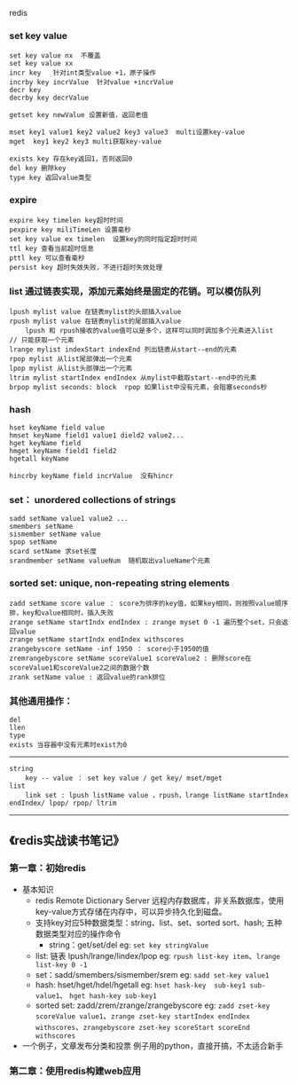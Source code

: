 redis
### set key value
	set key value nx  不覆盖
	set key value xx  
	incr key   针对int类型value +1，原子操作
	incrby key incrValue  针对value +incrValue
	decr key
	decrby key decrValue
	
	getset key newValue 设置新值，返回老值
	
	mset key1 value1 key2 value2 key3 value3  multi设置key-value
	mget  key1 key2 key3 multi获取key-value
	
	exists key 存在key返回1，否则返回0
	del key 删除key
	type key 返回value类型
	
### expire
	expire key timelen key超时时间 
	pexpire key miliTimeLen 设置毫秒
	set key value ex timelen  设置key的同时指定超时时间
	ttl key 查看当前超时信息
	pttl key 可以查看毫秒
	persist key 超时失效失败，不进行超时失效处理

### list 通过链表实现，添加元素始终是固定的花销。可以模仿队列
	lpush mylist value 在链表mylist的头部插入value
	rpush mylist value 在链表mylist的尾部插入value
		lpush 和 rpush接收的value值可以是多个，这样可以同时调加多个元素进入list
	// 只能获取一个元素
	lrange mylist indexStart indexEnd 列出链表从start--end的元素
	rpop mylist 从list尾部弹出一个元素 
	lpop mylist 从list头部弹出一个元素
	ltrim mylist startIndex endIndex 从mylist中截取start--end中的元素
	brpop mylist seconds: block  rpop 如果list中没有元素，会阻塞seconds秒
	
### hash
	hset keyName field value
	hmset keyName field1 value1 dield2 value2...
	hget keyName field 
	hmget keyName field1 field2 
	hgetall keyName 

	hincrby keyName field incrValue  没有hincr
	
### set： unordered collections of strings
	sadd setName value1 value2 ...
	smembers setName 
	sismember setName value 
	spop setName 
	scard setName 求set长度
	srandmember setName valueNum  随机取出valueName个元素
		
### sorted set: unique, non-repeating string elements
	zadd setName score value ： score为排序的key值，如果key相同，则按照value顺序排，key和value相同时，插入失败
	zrange setName startIndx endIndex : zrange myset 0 -1 遍历整个set，只会返回value
	zrange setName startIndx endIndex withscores
	zrangebyscore setName -inf 1950 ： score小于1950的值
	zremrangebyscore setName scoreValue1 scoreValue2 : 删除score在scoreValue1和scoreValue2之间的数据个数
	zrank setName value : 返回value的rank排位
		

### 其他通用操作：
	del 
	llen
	type
	exists 当容器中没有元素时exist为0

	
	
	
---
	string 
		key -- value ： set key value / get key/ mset/mget
	list
		link set : lpush listName value ，rpush，lrange listName startIndex endIndex/ lpop/ rpop/ ltrim
	
	
---
## 《redis实战读书笔记》

### 第一章：初始redis
- 基本知识
    - redis Remote Dictionary Server 远程内存数据库，非关系数据库，使用key-value方式存储在内存中，可以异步持久化到磁盘。
    - 支持key对应5种数据类型：string、list、set、sorted sort、hash; 五种数据类型对应的操作命令
        - string：get/set/del  eg: `set key stringValue`
	- list: 链表 lpush/lrange/lindex/lpop  eg: `rpush list-key item`、`lrange list-key 0 -1 `
	- set：sadd/smembers/sismember/srem   eg: `sadd set-key value1`
	- hash: hset/hget/hdel/hgetall   eg: `hset hask-key  sub-key1 sub-value1`、 `hget hash-key sub-key1`
	- sorted set: zadd/zrem/zrange/zrangebyscore  eg: `zadd zset-key scoreValue value1`、`zrange zset-key startIndex endIndex withscores`、`zrangebyscore zset-key scoreStart scoreEnd withscores`
- 一个例子，文章发布分类和投票
    例子用的python，直接开搞，不太适合新手
   
### 第二章：使用redis构建web应用

	
	  
    	



	
